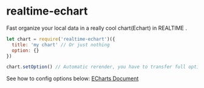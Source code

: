# realtime-echart

Fast organize your local data in a really cool chart(Echart) in REALTIME .

``` javascript
let chart = require('realtime-echart')({
  title: 'my chart' // Or just nothing
  option: {}
})

chart.setOption() // Automatic rerender, you have to transfer full options here.
```

See how to config options below:
[ECharts Document](https://echarts.apache.org/)
